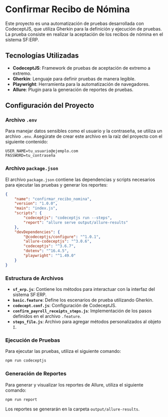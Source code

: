 # Confirmar Recibo de Nómina

Este proyecto es una automatización de pruebas desarrollada con CodeceptJS, que utiliza Gherkin para la definición y ejecución de pruebas. La prueba consiste en realizar la aceptación de los recibos de nómina en el sistema SF:ERP.

## Tecnologías Utilizadas

- **CodeceptJS**: Framework de pruebas de aceptación de extremo a extremo.
- **Gherkin**: Lenguaje para definir pruebas de manera legible.
- **Playwright**: Herramienta para la automatización de navegadores.
- **Allure**: Plugin para la generación de reportes de pruebas.

## Configuración del Proyecto

### Archivo `.env`

Para manejar datos sensibles como el usuario y la contraseña, se utiliza un archivo `.env`. Asegúrate de crear este archivo en la raíz del proyecto con el siguiente contenido:

```properties
USER_NAME=tu_usuario@ejemplo.com
PASSWORD=tu_contraseña
```

### Archivo `package.json`

El archivo `package.json` contiene las dependencias y scripts necesarios para ejecutar las pruebas y generar los reportes:

```json
{
    "name": "confirmar_recibo_nomina",
    "version": "1.0.0",
    "main": "index.js",
    "scripts": {
        "codeceptjs": "codeceptjs run --steps",
        "report": "allure serve output/allure-results"
    },
    "devDependencies": {
        "@codeceptjs/configure": "^1.0.1",
        "allure-codeceptjs": "^3.0.6",
        "codeceptjs": "^3.6.7",
        "dotenv": "^16.4.5",
        "playwright": "^1.49.0"
    }
}
```

### Estructura de Archivos

- **`sf_erp.js`**: Contiene los métodos para interactuar con la interfaz del sistema SF:ERP.
- **`basic.feature`**: Define los escenarios de prueba utilizando Gherkin.
- **`codecept.conf.js`**: Configuración de CodeceptJS.
- **`confirm_payroll_receipts_steps.js`**: Implementación de los pasos definidos en el archivo `.feature`.
- **`steps_file.js`**: Archivo para agregar métodos personalizados al objeto `I`.

### Ejecución de Pruebas

Para ejecutar las pruebas, utiliza el siguiente comando:

```bash
npm run codeceptjs
```

### Generación de Reportes

Para generar y visualizar los reportes de Allure, utiliza el siguiente comando:

```bash
npm run report
```

Los reportes se generarán en la carpeta `output/allure-results`.
